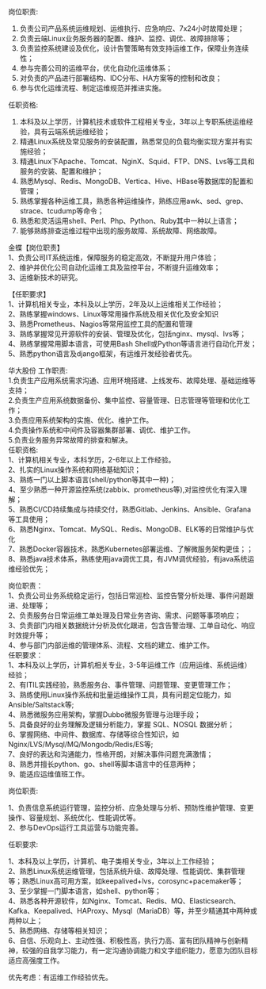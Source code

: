 岗位职责:  
1. 负责公司产品系统运维规划、运维执行、应急响应、7x24小时故障处理；  
2. 负责云端Linux业务服务器的配置、维护、监控、调优、故障排除等；  
3. 负责监控系统建设及优化，设计告警策略有效支持运维工作，保障业务连续性；  
4. 参与完善公司的运维平台，优化自动化运维体系；  
5. 对负责的产品进行部署结构、IDC分布、HA方案等的控制和改良；  
6. 参与优化运维流程、制定运维规范并推进实施。  
  
任职资格:  
1. 本科及以上学历，计算机技术或软件工程相关专业，3年以上专职系统运维经验，具有云端系统运维经验；  
2. 精通Linux系统及常见服务的安装配置，熟悉常见的负载均衡实现方案并有实施经验；  
3. 精通Linux下Apache、Tomcat、NginX、Squid、FTP、DNS、Lvs等工具和服务的安装、配置和维护；  
4. 熟悉Mysql、Redis、MongoDB、Vertica、Hive、HBase等数据库的配置和管理；  
5. 熟练掌握各种运维工具，熟悉各种运维操作，熟练应用awk、sed、grep、strace、tcudump等命令；  
6. 熟悉和灵活运用shell、Perl、Php、Python、Ruby其中一种以上语言；  
7. 能够熟练排查运维过程中出现的服务故障、系统故障、网络故障。  


金蝶【岗位职责】  
1、负责公司IT系统运维，保障服务的稳定高效，不断提升用户体验；  
2、维护并优化公司自动化运维工具及监控平台，不断提升运维效率；  
3、运维新技术的研究。  
  
【任职要求】  
1、计算机相关专业，本科及以上学历，2年及以上运维相关工作经验；  
2、熟练掌握windows、Linux等常用操作系统及相关优化及安全知识  
3、熟悉Prometheus、Nagios等常用监控工具的配置和管理  
3、熟练掌握常见开源软件的安装、管理及优化，包括nginx、mysql、lvs等；  
4、熟练掌握常用脚本语言，可使用Bash Shell或Python等语言进行自动化开发；  
5、熟悉python语言及django框架，有运维开发经验者优先。

华大股份 工作职责:  
1.负责生产应用系统需求沟通、应用环境搭建、上线发布、故障处理、基础运维等支持；  
2.负责生产应用系统数据备份、集中监控、容量管理、日志管理等管理和优化工作；  
3.负责应用系统架构的实施、优化、维护工作。  
4.负责操作系统和中间件及容器集群部署、调优、维护工作。  
5.负责业务服务异常故障的排查和解决。  
任职资格:  
1、计算机相关专业，本科学历，2-6年以上工作经验。  
2、扎实的Linux操作系统和网络基础知识；  
3、熟练一门以上脚本语言(shell/python等其中一种)；  
4、至少熟悉一种开源监控系统(zabbix、prometheus等),对监控优化有深入理解；  
5、熟悉CI/CD持续集成与持续交付，熟悉Gitlab、Jenkins、Ansible、Grafana等工具使用；  
6、熟悉Nginx、Tomcat、MySQL、Redis、MongoDB、ELK等的日常维护与优化  
7、熟悉Docker容器技术，熟悉Kubernetes部署运维、了解微服务架构更佳；；  
8、熟悉java技术体系，熟练使用java调优工具，有JVM调优经验，有java系统运维经验优先；


岗位职责：  
1、负责公司业务系统稳定运行，包括日常巡检、监控告警分析处理、事件问题跟进、处理等；  
2、负责服务台日常运维工单处理及日常业务咨询、需求、问题等事项响应；  
3、负责部门内相关数据统计分析及优化跟进，包含告警治理、工单自动化、响应时效提升等；  
4、参与部门内部运维的管理体系、流程、文档的建立、维护工作。  
任职要求：  
1、本科及以上学历，计算机相关专业，3-5年运维工作（应用运维、系统运维）经验；  
2、有ITIL实践经验，熟悉服务台、事件管理、问题管理、变更管理工作；  
3、熟练使用Linux操作系统和批量运维操作工具，具有问题定位能力，如Ansible/Saltstack等;  
4、熟悉微服务应用架构，掌握Dubbo微服务管理与治理手段；  
5、具备良好的业务理解及逻辑分析能力，掌握 SQL、NOSQL 数据分析；  
6、掌握网络、中间件、数据库、存储等综合性知识，如Nginx/LVS/Mysql/MQ/Mongodb/Redis/ES等;  
7、良好的表达和沟通能力，性格开朗，对解决事件问题充满激情；  
8、熟悉并擅长python、go、shell等脚本语言中的任意两种；  
9、能适应运维值班工作。


岗位职责:  
  
1、负责信息系统运行管理，监控分析、应急处理与分析、预防性维护管理、变更操作、容量规划、系统优化、性能调优等。  
2、参与DevOps运行工具运营与功能完善。  
  
  
任职要求:  
  
1、本科及以上学历，计算机、电子类相关专业，3年以上工作经验；  
2、熟悉Linux系统运维管理，包括系统升级、故障处理、性能调优、集群管理等；熟悉Linux高可用方案，如keepalived+lvs，corosync+pacemaker等；  
3、至少掌握一门脚本语言，如shell、python等；  
4、熟悉各种开源软件，如Nginx、Tomcat、Redis、MQ、Elasticsearch、Kafka、Keepalived、HAProxy、Mysql（MariaDB）等，并至少精通其中两种或两种以上；  
5、熟悉网络、存储等相关知识；  
6、自信、乐观向上、主动性强、积极性高，执行力高、富有团队精神与创新精神，较强的自我学习能力，有一定沟通协调能力和文字组织能力，愿意为团队目标适应高强度工作。  
  
优先考虑：有运维工作经验优先。